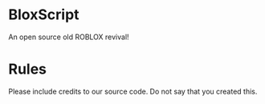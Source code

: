 # BloxScript
An open source old ROBLOX revival!

# Rules
  Please include credits to our source code.
  Do not say that you created this.
